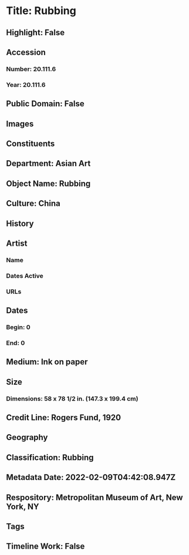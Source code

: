 # Title: Rubbing
## Highlight: False
## Accession
### Number: 20.111.6
### Year: 20.111.6
## Public Domain: False
## Images
## Constituents
## Department: Asian Art
## Object Name: Rubbing
## Culture: China
## History
## Artist
### Name
### Dates Active
### URLs
## Dates
### Begin: 0
### End: 0
## Medium: Ink on paper
## Size
### Dimensions: 58 x 78 1/2 in. (147.3 x 199.4 cm)
## Credit Line: Rogers Fund, 1920
## Geography
## Classification: Rubbing
## Metadata Date: 2022-02-09T04:42:08.947Z
## Respository: Metropolitan Museum of Art, New York, NY
## Tags
## Timeline Work: False